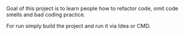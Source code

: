 Goal of this project is to learn people how to refactor code, omit code smells and bad coding practice. 

For run simply build the project and run it via Idea or CMD. 